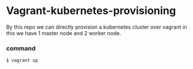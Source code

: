 # Vagrant-kubernetes-provisioning

By this repo we can directly provision a kubernetes cluster over vagrant
in this we have 1 master node and 2 worker node.

### command
    $ vagrant up
